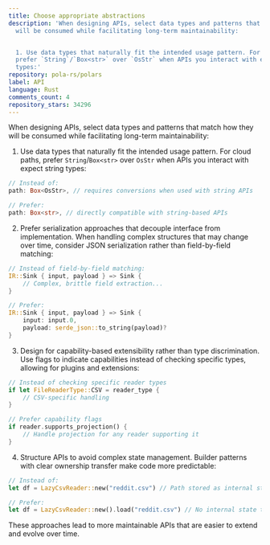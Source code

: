 ```yaml
---
title: Choose appropriate abstractions
description: 'When designing APIs, select data types and patterns that match how they
  will be consumed while facilitating long-term maintainability:


  1. Use data types that naturally fit the intended usage pattern. For cloud paths,
  prefer `String`/`Box<str>` over `OsStr` when APIs you interact with expect string
  types:'
repository: pola-rs/polars
label: API
language: Rust
comments_count: 4
repository_stars: 34296
---
```


When designing APIs, select data types and patterns that match how they will be consumed while facilitating long-term maintainability:

1. Use data types that naturally fit the intended usage pattern. For cloud paths, prefer `String`/`Box<str>` over `OsStr` when APIs you interact with expect string types:
```rust
// Instead of:
path: Box<OsStr>, // requires conversions when used with string APIs

// Prefer:
path: Box<str>, // directly compatible with string-based APIs
```

2. Prefer serialization approaches that decouple interface from implementation. When handling complex structures that may change over time, consider JSON serialization rather than field-by-field matching:
```rust
// Instead of field-by-field matching:
IR::Sink { input, payload } => Sink {
    // Complex, brittle field extraction...
}

// Prefer:
IR::Sink { input, payload } => Sink {
    input: input.0,
    payload: serde_json::to_string(payload)?
}
```

3. Design for capability-based extensibility rather than type discrimination. Use flags to indicate capabilities instead of checking specific types, allowing for plugins and extensions:
```rust
// Instead of checking specific reader types
if let FileReaderType::CSV = reader_type {
    // CSV-specific handling
}

// Prefer capability flags
if reader.supports_projection() {
    // Handle projection for any reader supporting it
}
```

4. Structure APIs to avoid complex state management. Builder patterns with clear ownership transfer make code more predictable:
```rust
// Instead of:
let df = LazyCsvReader::new("reddit.csv") // Path stored as internal state

// Prefer:
let df = LazyCsvReader::new().load("reddit.csv") // No internal state tracking
```

These approaches lead to more maintainable APIs that are easier to extend and evolve over time.